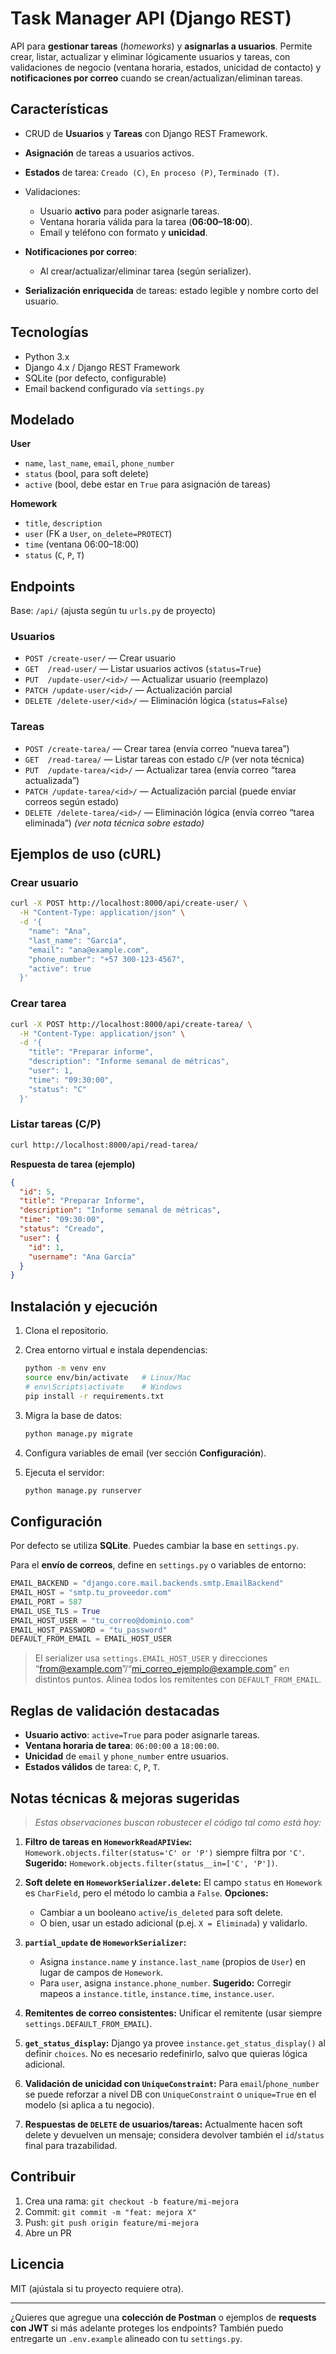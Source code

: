 # Task Manager API (Django REST)

API para **gestionar tareas** (*homeworks*) y **asignarlas a usuarios**. Permite crear, listar, actualizar y eliminar lógicamente usuarios y tareas, con validaciones de negocio (ventana horaria, estados, unicidad de contacto) y **notificaciones por correo** cuando se crean/actualizan/eliminan tareas.

## Características

* CRUD de **Usuarios** y **Tareas** con Django REST Framework.
* **Asignación** de tareas a usuarios activos.
* **Estados** de tarea: `Creado (C)`, `En proceso (P)`, `Terminado (T)`.
* Validaciones:

  * Usuario **activo** para poder asignarle tareas.
  * Ventana horaria válida para la tarea (**06:00–18:00**).
  * Email y teléfono con formato y **unicidad**.
* **Notificaciones por correo**:

  * Al crear/actualizar/eliminar tarea (según serializer).
* **Serialización enriquecida** de tareas: estado legible y nombre corto del usuario.

## Tecnologías

* Python 3.x
* Django 4.x / Django REST Framework
* SQLite (por defecto, configurable)
* Email backend configurado vía `settings.py`

## Modelado

**User**

* `name`, `last_name`, `email`, `phone_number`
* `status` (bool, para soft delete)
* `active` (bool, debe estar en `True` para asignación de tareas)

**Homework**

* `title`, `description`
* `user` (FK a `User`, `on_delete=PROTECT`)
* `time` (ventana 06:00–18:00)
* `status` (`C`, `P`, `T`)

## Endpoints

Base: `/api/` (ajusta según tu `urls.py` de proyecto)

### Usuarios

* `POST /create-user/` — Crear usuario
* `GET  /read-user/` — Listar usuarios activos (`status=True`)
* `PUT  /update-user/<id>/` — Actualizar usuario (reemplazo)
* `PATCH /update-user/<id>/` — Actualización parcial
* `DELETE /delete-user/<id>/` — Eliminación lógica (`status=False`)

### Tareas

* `POST /create-tarea/` — Crear tarea (envía correo “nueva tarea”)
* `GET  /read-tarea/` — Listar tareas con estado `C`/`P` (ver nota técnica)
* `PUT  /update-tarea/<id>/` — Actualizar tarea (envía correo “tarea actualizada”)
* `PATCH /update-tarea/<id>/` — Actualización parcial (puede enviar correos según estado)
* `DELETE /delete-tarea/<id>/` — Eliminación lógica (envía correo “tarea eliminada”) *(ver nota técnica sobre estado)*

## Ejemplos de uso (cURL)

### Crear usuario

```bash
curl -X POST http://localhost:8000/api/create-user/ \
  -H "Content-Type: application/json" \
  -d '{
    "name": "Ana",
    "last_name": "García",
    "email": "ana@example.com",
    "phone_number": "+57 300-123-4567",
    "active": true
  }'
```

### Crear tarea

```bash
curl -X POST http://localhost:8000/api/create-tarea/ \
  -H "Content-Type: application/json" \
  -d '{
    "title": "Preparar informe",
    "description": "Informe semanal de métricas",
    "user": 1,
    "time": "09:30:00",
    "status": "C"
  }'
```

### Listar tareas (C/P)

```bash
curl http://localhost:8000/api/read-tarea/
```

**Respuesta de tarea (ejemplo)**

```json
{
  "id": 5,
  "title": "Preparar Informe",
  "description": "Informe semanal de métricas",
  "time": "09:30:00",
  "status": "Creado",
  "user": {
    "id": 1,
    "username": "Ana García"
  }
}
```

## Instalación y ejecución

1. Clona el repositorio.
2. Crea entorno virtual e instala dependencias:

   ```bash
   python -m venv env
   source env/bin/activate   # Linux/Mac
   # env\Scripts\activate    # Windows
   pip install -r requirements.txt
   ```
3. Migra la base de datos:

   ```bash
   python manage.py migrate
   ```
4. Configura variables de email (ver sección **Configuración**).
5. Ejecuta el servidor:

   ```bash
   python manage.py runserver
   ```

## Configuración

Por defecto se utiliza **SQLite**. Puedes cambiar la base en `settings.py`.

Para el **envío de correos**, define en `settings.py` o variables de entorno:

```python
EMAIL_BACKEND = "django.core.mail.backends.smtp.EmailBackend"
EMAIL_HOST = "smtp.tu_proveedor.com"
EMAIL_PORT = 587
EMAIL_USE_TLS = True
EMAIL_HOST_USER = "tu_correo@dominio.com"
EMAIL_HOST_PASSWORD = "tu_password"
DEFAULT_FROM_EMAIL = EMAIL_HOST_USER
```

> El serializer usa `settings.EMAIL_HOST_USER` y direcciones “[from@example.com](mailto:from@example.com)”/“[mi\_correo\_ejemplo@example.com](mailto:mi_correo_ejemplo@example.com)” en distintos puntos. Alinea todos los remitentes con `DEFAULT_FROM_EMAIL`.

## Reglas de validación destacadas

* **Usuario activo**: `active=True` para poder asignarle tareas.
* **Ventana horaria de tarea**: `06:00:00` a `18:00:00`.
* **Unicidad** de `email` y `phone_number` entre usuarios.
* **Estados válidos** de tarea: `C`, `P`, `T`.

## Notas técnicas & mejoras sugeridas

> *Estas observaciones buscan robustecer el código tal como está hoy:*

1. **Filtro de tareas en `HomeworkReadAPIView`:**
   `Homework.objects.filter(status='C' or 'P')` siempre filtra por `'C'`.
   **Sugerido:** `Homework.objects.filter(status__in=['C', 'P'])`.

2. **Soft delete en `HomeworkSerializer.delete`:**
   El campo `status` en `Homework` es `CharField`, pero el método lo cambia a `False`.
   **Opciones:**

   * Cambiar a un booleano `active`/`is_deleted` para soft delete.
   * O bien, usar un estado adicional (p.ej. `X = Eliminada`) y validarlo.

3. **`partial_update` de `HomeworkSerializer`:**

   * Asigna `instance.name` y `instance.last_name` (propios de `User`) en lugar de campos de `Homework`.
   * Para `user`, asigna `instance.phone_number`.
     **Sugerido:** Corregir mapeos a `instance.title`, `instance.time`, `instance.user`.

4. **Remitentes de correo consistentes:**
   Unificar el remitente (usar siempre `settings.DEFAULT_FROM_EMAIL`).

5. **`get_status_display`:**
   Django ya provee `instance.get_status_display()` al definir `choices`. No es necesario redefinirlo, salvo que quieras lógica adicional.

6. **Validación de unicidad con `UniqueConstraint`:**
   Para `email`/`phone_number` se puede reforzar a nivel DB con `UniqueConstraint` o `unique=True` en el modelo (si aplica a tu negocio).

7. **Respuestas de `DELETE` de usuarios/tareas:**
   Actualmente hacen soft delete y devuelven un mensaje; considera devolver también el `id`/`status` final para trazabilidad.



## Contribuir

1. Crea una rama: `git checkout -b feature/mi-mejora`
2. Commit: `git commit -m "feat: mejora X"`
3. Push: `git push origin feature/mi-mejora`
4. Abre un PR

## Licencia

MIT (ajústala si tu proyecto requiere otra).

---

¿Quieres que agregue una **colección de Postman** o ejemplos de **requests con JWT** si más adelante proteges los endpoints? También puedo entregarte un `.env.example` alineado con tu `settings.py`.
